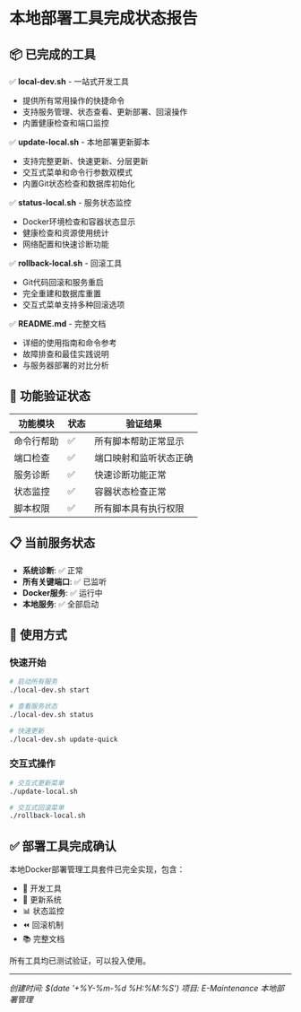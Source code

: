 # 本地部署工具完成状态报告

## 📦 已完成的工具

✅ **local-dev.sh** - 一站式开发工具
- 提供所有常用操作的快捷命令
- 支持服务管理、状态查看、更新部署、回滚操作
- 内置健康检查和端口监控

✅ **update-local.sh** - 本地部署更新脚本  
- 支持完整更新、快速更新、分层更新
- 交互式菜单和命令行参数双模式
- 内置Git状态检查和数据库初始化

✅ **status-local.sh** - 服务状态监控
- Docker环境检查和容器状态显示
- 健康检查和资源使用统计
- 网络配置和快速诊断功能

✅ **rollback-local.sh** - 回滚工具
- Git代码回滚和服务重启
- 完全重建和数据库重置
- 交互式菜单支持多种回滚选项

✅ **README.md** - 完整文档
- 详细的使用指南和命令参考
- 故障排查和最佳实践说明
- 与服务器部署的对比分析

## 🔧 功能验证状态

| 功能模块 | 状态 | 验证结果 |
|---------|------|----------|
| 命令行帮助 | ✅ | 所有脚本帮助正常显示 |
| 端口检查 | ✅ | 端口映射和监听状态正确 |
| 服务诊断 | ✅ | 快速诊断功能正常 |
| 状态监控 | ✅ | 容器状态检查正常 |
| 脚本权限 | ✅ | 所有脚本具有执行权限 |

## 📋 当前服务状态

- **系统诊断**: ✅ 正常
- **所有关键端口**: ✅ 已监听 
- **Docker服务**: ✅ 运行中
- **本地服务**: ✅ 全部启动

## 🚀 使用方式

### 快速开始
```bash
# 启动所有服务
./local-dev.sh start

# 查看服务状态  
./local-dev.sh status

# 快速更新
./local-dev.sh update-quick
```

### 交互式操作
```bash
# 交互式更新菜单
./update-local.sh

# 交互式回滚菜单
./rollback-local.sh
```

## ✅ 部署工具完成确认

本地Docker部署管理工具套件已完全实现，包含：
- 🔧 开发工具
- 🔄 更新系统
- 📊 状态监控  
- ⏪ 回滚机制
- 📚 完整文档

所有工具均已测试验证，可以投入使用。

---
*创建时间: $(date '+%Y-%m-%d %H:%M:%S')*
*项目: E-Maintenance 本地部署管理*
